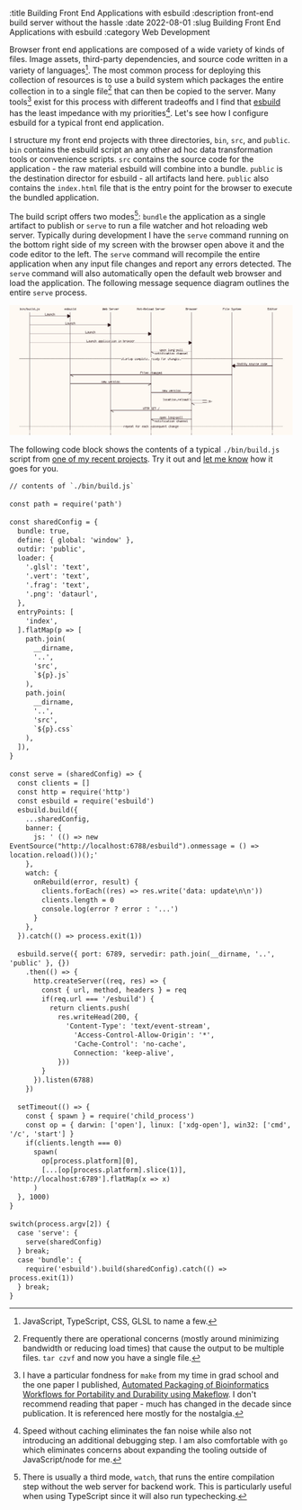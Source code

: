 :title Building Front End Applications with esbuild
:description front-end build server without the hassle
:date 2022-08-01
:slug Building Front End Applications with esbuild
:category Web Development

Browser front end applications are composed of a wide variety of kinds of files.
Image assets, third-party dependencies, and source code written in a variety of languages[^1].
The most common process for deploying this collection of resources is to use a build system which packages the entire collection in to a single file[^2] that can then be copied to the server.
Many tools[^3] exist for this process with different tradeoffs and I find that [esbuild](https://esbuild.github.io/) has the least impedance with my priorities[^4].
Let's see how I configure esbuild for a typical front end application.

I structure my front end projects with three directories, `bin`, `src`, and `public`.
`bin` contains the esbuild script an any other ad hoc data transformation tools or convenience scripts.
`src` contains the source code for the application - the raw material esbuild will combine into a bundle.
`public` is the destination director for esbuild - all artifacts land here.
`public` also contains the `index.html` file that is the entry point for the browser to execute the bundled application.

The build script offers two modes[^5]: `bundle` the application as a single artifact to publish or `serve` to run a file watcher and hot reloading web server.
Typically during development I have the `serve` command running on the bottom right side of my screen with the browser open above it and the code editor to the left.
The `serve` command will recompile the entire application when any input file changes and report any errors detected.
The `serve` command will also automatically open the default web browser and load the application.
The following message sequence diagram outlines the entire `serve` process.

![`serve` message sequence diagram](hotreload.jpg)

The following code block shows the contents of a typical `./bin/build.js` script from [one of my recent projects](/writing/pokémon-first-generation-map).
Try it out and [let me know](/contact) how it goes for you.

    // contents of `./bin/build.js`

    const path = require('path')

    const sharedConfig = {
      bundle: true,
      define: { global: 'window' },
      outdir: 'public',
      loader: {
        '.glsl': 'text',
        '.vert': 'text',
        '.frag': 'text',
        '.png': 'dataurl',
      },
      entryPoints: [
        'index',
      ].flatMap(p => [
        path.join(
          __dirname,
          '..',
          'src',
          `${p}.js`
        ),
        path.join(
          __dirname,
          '..',
          'src',
          `${p}.css`
        ),
      ]),
    }

    const serve = (sharedConfig) => {
      const clients = []
      const http = require('http')
      const esbuild = require('esbuild')
      esbuild.build({
        ...sharedConfig,
        banner: {
          js: ' (() => new EventSource("http://localhost:6788/esbuild").onmessage = () => location.reload())();'
        },
        watch: {
          onRebuild(error, result) {
            clients.forEach((res) => res.write('data: update\n\n'))
            clients.length = 0
            console.log(error ? error : '...')
          }
        },
      }).catch(() => process.exit(1))

      esbuild.serve({ port: 6789, servedir: path.join(__dirname, '..', 'public' }, {})
        .then(() => {
          http.createServer((req, res) => {
            const { url, method, headers } = req
            if(req.url === '/esbuild') {
              return clients.push(
                res.writeHead(200, {
                  'Content-Type': 'text/event-stream',
                    'Access-Control-Allow-Origin': '*',
                    'Cache-Control': 'no-cache',
                    Connection: 'keep-alive',
                }))
            }
          }).listen(6788)
        })

      setTimeout(() => {
        const { spawn } = require('child_process')
        const op = { darwin: ['open'], linux: ['xdg-open'], win32: ['cmd', '/c', 'start'] }
        if(clients.length === 0)
          spawn(
            op[process.platform][0],
            [...[op[process.platform].slice(1)], 'http://localhost:6789'].flatMap(x => x)
          )
      }, 1000)
    }

    switch(process.argv[2]) {
      case 'serve': {
        serve(sharedConfig)
      } break;
      case 'bundle': {
        require('esbuild').build(sharedConfig).catch(() => process.exit(1))
      } break;
    }

[^1]: JavaScript, TypeScript, CSS, GLSL to name a few.
[^2]: Frequently there are operational concerns (mostly around minimizing bandwidth or reducing load times) that cause the output to be multiple files. `tar czvf` and now you have a single file.
[^3]: I have a particular fondness for `make` from my time in grad school and the one paper I published, [Automated Packaging of Bioinformatics Workflows for Portability and Durability using Makeflow](/files/automated-packaging-works13.pdf). I don't recommend reading that paper - much has changed in the decade since publication. It is referenced here mostly for the nostalgia.
[^4]: Speed without caching eliminates the fan noise while also not introducing an additional debugging step. I am also comfortable with `go` which eliminates concerns about expanding the tooling outside of JavaScript/node for me.
[^5]: There is usually a third mode, `watch`, that runs the entire compilation step without the web server for backend work. This is particularly useful when using TypeScript since it will also run typechecking.

